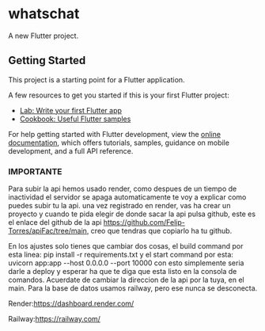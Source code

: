 # whatschat

A new Flutter project.

## Getting Started

This project is a starting point for a Flutter application.

A few resources to get you started if this is your first Flutter project:

- [Lab: Write your first Flutter app](https://docs.flutter.dev/get-started/codelab)
- [Cookbook: Useful Flutter samples](https://docs.flutter.dev/cookbook)

For help getting started with Flutter development, view the
[online documentation](https://docs.flutter.dev/), which offers tutorials,
samples, guidance on mobile development, and a full API reference.

### IMPORTANTE
Para subir la api hemos usado render, como despues de un tiempo de inactividad el servidor se apaga automaticamente
te voy a explicar como puedes subir tu la api. una vez registrado en render, vas ha crear un proyecto y cuando te pida 
elegir de donde sacar la api pulsa github, este es el enlace del github de la api https://github.com/Felip-Torres/apiFac/tree/main,
creo que tendras que copiarlo ha tu github.

En los ajustes solo tienes que cambiar dos cosas, el build command por esta linea: pip install -r requirements.txt
y el start command por esta: uvicorn app:app --host 0.0.0.0 --port 10000
con esto simplemente seria darle a deploy y esperar ha que te diga que esta listo en la consola de comandos.
Acuerdate de cambiar la direccion de la api por la tuya, en el main.
Para la base de datos usamos railway, pero ese nunca se desconecta.

Render:https://dashboard.render.com/

Railway:https://railway.com/
